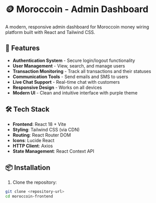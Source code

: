 # 🪙 Moroccoin - Admin Dashboard

A modern, responsive admin dashboard for Moroccoin money wiring platform built with React and Tailwind CSS.

## 🚀 Features

- **Authentication System** - Secure login/logout functionality
- **User Management** - View, search, and manage users
- **Transaction Monitoring** - Track all transactions and their statuses
- **Communication Tools** - Send emails and SMS to users
- **Live Chat Support** - Real-time chat with customers
- **Responsive Design** - Works on all devices
- **Modern UI** - Clean and intuitive interface with purple theme

## 🛠️ Tech Stack

- **Frontend**: React 18 + Vite
- **Styling**: Tailwind CSS (via CDN)
- **Routing**: React Router DOM
- **Icons**: Lucide React
- **HTTP Client**: Axios
- **State Management**: React Context API

## 📦 Installation

1. Clone the repository:
```bash
git clone <repository-url>
cd moroccoin-frontend
